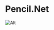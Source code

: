 # Pencil.Net

![Alt](https://github.com/XionWin/Arc.Net/blob/main/_Attachment/Screen_Short.png#pic_center=803x527)